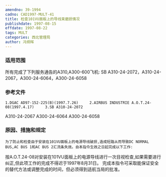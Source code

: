 ```yaml
---
amendno: 39-1994
cadno: CAD1997-MULT-41
title: 检查101VU面板上的导线束磨损情况
publishdate: 1997-08-15
effdate: 1997-08-22
tags: MULT
categories: 西北管理局
author: 冯炯晖
---
```


### 适用范围 
所有完成了下列服务通告的A310,A300-600飞机:     SB A310-24-2072，A310-24-2067，A300-24-6064，A300-24-6058

### 参考文件
    1.DGAC AD97-152-225(B)(1997.7.26)     2.AIRBUS INDUSTRIE A.O.T.24-08(1997.4.17)     3.SB A310-24-2072 
A310-24-2067 A300-24-6064 A300-24-6058 

### 原因、措施和规定 
    为了防止和检查由于安装在101VU面板上的电源导线破损,造成短路从而导致DC NORMAL BUS,AC BUS 1和AC BUS 2汇流条失效。自本指令生效之日起完成以下工作: 
按A.O.T.24-08对安装在101VU面板上的电源导线进行一次目视检查,如果需要进行纠正,但此项工作的完成不得迟于1997年8月31日。     完成本指令可采取能保证安全的替代方法或调整完成的时间，但必须得到适航当局的批准。
       
